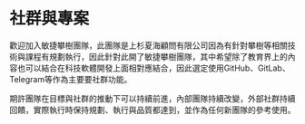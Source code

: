 # 社群與專案
歡迎加入敏捷攀樹團隊，此團隊是上杉夏海顧問有限公司因為有針對攀樹等相關技術與課程有規劃執行，因此針對此開了敏捷攀樹團隊，其中希望除了教育界上的內容也可以結合在科技軟體開發上面相對應結合，因此選定使用GitHub、GitLab、Telegram等作為主要要社群功能。  

期許團隊在目標與社群的推動下可以持續前進，內部團隊持續改變，外部社群持續回饋，實際執行時保持規劃、執行與品質都達到，並作為任何新團隊的參考使用。  
